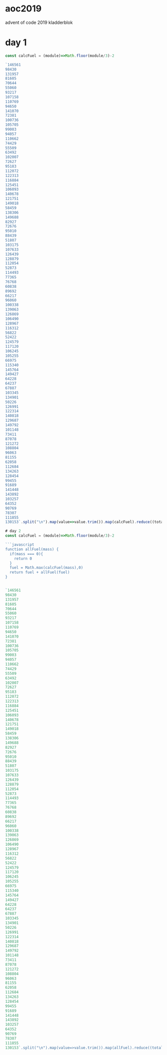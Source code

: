# aoc2019
advent of code 2019 kladderblok

# day 1
```javascript
const calcFuel = (module)=>Math.floor(module/3)-2

`146561
98430
131957
81605
70644
55060
93217
107158
110769
94650
141070
72381
100736
105705
99003
94057
110662
74429
55509
63492
102007
72627
95183
112072
122313
116884
125451
106093
140678
121751
149018
58459
138306
149688
82927
72676
95010
88439
51807
103175
107633
126439
128879
112054
52873
114493
77365
76768
60838
89692
66217
96060
100338
139063
126869
106490
128967
116312
56822
52422
124579
117120
106245
105255
66975
115340
145764
149427
64228
64237
67887
103345
134901
50226
126991
122314
140818
129687
149792
101148
73411
87078
121272
108804
96063
81155
62058
112684
134263
128454
99455
91689
141448
143892
103257
64352
90769
78307
111855
130153`.split("\n").map(value=>value.trim()).map(calcFuel).reduce((total,num)=>total+num)

# day 2
const calcFuel = (module)=>Math.floor(module/3)-2

```javascript
function allFuel(mass) {
  if(mass === 0){
    return 0
  }
  fuel = Math.max(calcFuel(mass),0)
  return fuel + allFuel(fuel)
}


`146561
98430
131957
81605
70644
55060
93217
107158
110769
94650
141070
72381
100736
105705
99003
94057
110662
74429
55509
63492
102007
72627
95183
112072
122313
116884
125451
106093
140678
121751
149018
58459
138306
149688
82927
72676
95010
88439
51807
103175
107633
126439
128879
112054
52873
114493
77365
76768
60838
89692
66217
96060
100338
139063
126869
106490
128967
116312
56822
52422
124579
117120
106245
105255
66975
115340
145764
149427
64228
64237
67887
103345
134901
50226
126991
122314
140818
129687
149792
101148
73411
87078
121272
108804
96063
81155
62058
112684
134263
128454
99455
91689
141448
143892
103257
64352
90769
78307
111855
130153`.split("\n").map(value=>value.trim()).map(allFuel).reduce((total,num)=>total+num)
```
